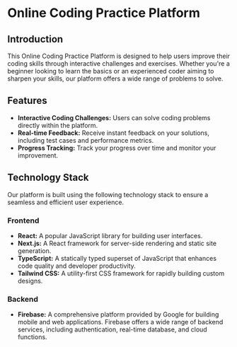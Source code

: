 # Online Coding Practice Platform

## Introduction
This Online Coding Practice Platform is designed to help users improve their coding skills through interactive challenges and exercises. Whether you're a beginner looking to learn the basics or an experienced coder aiming to sharpen your skills, our platform offers a wide range of problems to solve.

## Features
- **Interactive Coding Challenges:** Users can solve coding problems directly within the platform.
- **Real-time Feedback:** Receive instant feedback on your solutions, including test cases and performance metrics.
- **Progress Tracking:** Track your progress over time and monitor your improvement.

## Technology Stack
Our platform is built using the following technology stack to ensure a seamless and efficient user experience.

### Frontend
- **React:** A popular JavaScript library for building user interfaces.
- **Next.js:** A React framework for server-side rendering and static site generation.
- **TypeScript:** A statically typed superset of JavaScript that enhances code quality and developer productivity.
- **Tailwind CSS:** A utility-first CSS framework for rapidly building custom designs.

### Backend
- **Firebase:** A comprehensive platform provided by Google for building mobile and web applications. Firebase offers a wide range of backend services, including authentication, real-time database, and cloud functions.
